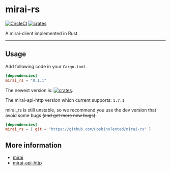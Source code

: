 # mirai-rs 

[![CircleCI](https://circleci.com/gh/HoshinoTented/mirai-rs.svg?style=svg)](https://circleci.com/gh/HoshinoTented/mirai-rs)
[![crates](https://img.shields.io/crates/v/mirai_rs)](https://crates.io/crates/mirai_rs)

A mirai-client implemented in Rust.

-------------

## Usage

Add following code in your `Cargo.toml`.

```toml
[dependencies]
mirai_rs = "0.1.1"
```

The newest version is: [![crates](https://img.shields.io/crates/v/mirai_rs)](https://crates.io/crates/mirai_rs).

The mirai-api-http version which current supports: `1.7.1`

mirai_rs is still unstable, so we recommend you use the dev version that avoid some bugs ~~(and get more new bugs)~~:

```toml
[dependencies]
mirai_rs = { git = "https://github.com/HoshinoTented/mirai-rs" }
```

## More information

* [mirai](https://github.com/mamoe/mirai)
* [mirai-api-http](https://github.com/mamoe/mirai-api-http)